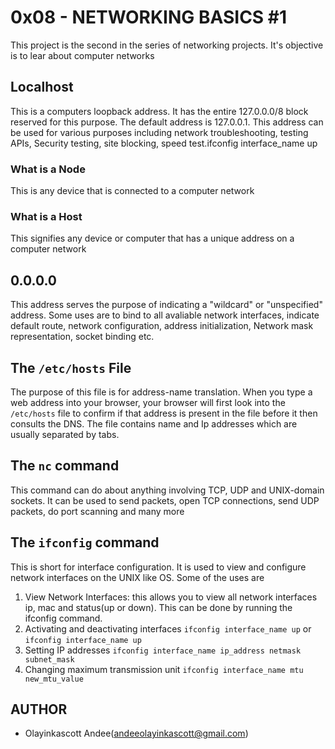 # 0x08 - NETWORKING BASICS #1
This project is the second in the series of networking projects. It's objective is to lear about computer networks

## Localhost
This is a computers loopback address. It has the entire 127.0.0.0/8 block reserved for this purpose. The default address is 127.0.0.1. This address can be used for various purposes including network troubleshooting, testing APIs, Security testing, site blocking, speed test.ifconfig interface_name up

### What is a Node
This is any device that is connected to a computer network

### What is a Host
This signifies any device or computer that has a unique address on a computer network

##  0.0.0.0
This address serves the purpose of indicating a "wildcard" or "unspecified" address. Some uses are to bind to all avaliable network interfaces, indicate default route, network configuration, address initialization, Network mask representation, socket binding etc.

## The `/etc/hosts` File
The purpose of this file is for address-name translation. When you type a web address into your browser, your browser will first look into the `/etc/hosts` file to confirm if that address is present in the file before it then consults the DNS. The file contains name and Ip addresses which are usually separated by tabs.

## The `nc` command
This command can do about anything involving TCP, UDP and UNIX-domain sockets. It can be used to send packets, open TCP connections, send UDP packets, do port scanning and many more

## The `ifconfig` command
This is short for interface configuration. It is used to view and configure network interfaces on the UNIX like OS. Some of the uses are
1. View Network Interfaces: this allows you to view all network interfaces ip, mac and status(up or down). This can be done by running the ifconfig command.
2. Activating and deactivating interfaces `ifconfig interface_name up` or `ifconfig interface_name up`
3. Setting IP addresses `ifconfig interface_name ip_address netmask subnet_mask`
4. Changing maximum transmission unit `ifconfig interface_name mtu new_mtu_value`

## AUTHOR
* Olayinkascott Andee(andeeolayinkascott@gmail.com)
